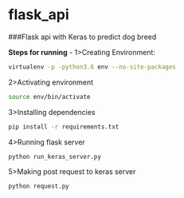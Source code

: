 # flask_api
###Flask api with Keras to predict dog breed

**Steps for running** -
1>Creating Environment:
```sh
virtualenv -p -python3.6 env --no-site-packages 
```
2>Activating environment
```sh
source env/bin/activate
```
3>Installing dependencies
```sh
pip install -r requirements.txt
```
4>Running flask server
```sh
python run_keras_server.py
```
5>Making post request to keras server
```sh
python request.py
```
